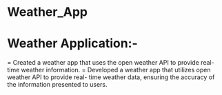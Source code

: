 # Weather_App

# Weather Application:-
= Created a weather app that uses the open weather API to provide real- time weather information. 
= Developed a weather app that utilizes open weather API to provide real- time weather data, ensuring the accuracy of the information presented
to users.

